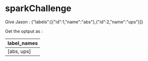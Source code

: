 # sparkChallenge
Give Jason : {"labels":[{"id":1,"name":"abs"},{"id":2,"name":"ups"}]} 

Get the optput as :  

|label_names|
|-----------|
| [abs, ups]|

